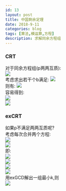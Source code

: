 ```yaml
---
id: 13
layout: post
title: 中国剩余定理
date: 2018-9-11
categories: blog
tags: [算法,模运算,方程]
description: 求解同余方程组
---
```


### CRT
对于同余方程组(p两两互质):  
<img src="http://latex.codecogs.com/gif.latex?\left\{\begin{aligned}x\equiv a_1\;(mod\;p_1)\\x\equiv a_2\;(mod\;p_2)\\...\\x\equiv a_n\;(mod\;p_n)\end{aligned}\right"/>  
考虑求出若干个b满足:
<img src="http://latex.codecogs.com/gif.latex?b_i\equiv a_i\;(mod\;p_i)\;and\;b_i\equiv 0\;(mod\;p_j)"/>  
则有:
<img src="http://latex.codecogs.com/gif.latex?x\equiv \sum_{i=1}^nb_i\;(mod\;\prod_{i=1}^np_i)"/>  
容易得到:  
<img src="http://latex.codecogs.com/gif.latex?m_i=(\prod_{i=1}^np_i)/p_i"/>  
<img src="http://latex.codecogs.com/gif.latex?\Rightarrow\;b_i=a_i*m_i*inv(m_i,p_i)"/>  

### exCRT
如果p不满足两两互质呢?  
考虑每次合并两个方程:  
<img src="http://latex.codecogs.com/gif.latex?x\equiv a_1\;(mod\;p_1)"/>  
<img src="http://latex.codecogs.com/gif.latex?x\equiv a_2\;(mod\;p_2)"/>  
即:  
<img src="http://latex.codecogs.com/gif.latex?x=a_1+k_1*p_1"/>  
<img src="http://latex.codecogs.com/gif.latex?x=a_2+k_2*p_2"/>  
<img src="http://latex.codecogs.com/gif.latex?\therefore a_1+k_1*p_1=a_2+k_2*p_2"/>  
<img src="http://latex.codecogs.com/gif.latex?\therefore k_1*p_1-k_2*p_1=a_2-a_1"/>  
用exGCD解出一组最小k,则  
<img src="http://latex.codecogs.com/gif.latex?x\equiv a_1+k_1*p_1\;(mod\;lcm(p_1,p_2))"/>  
